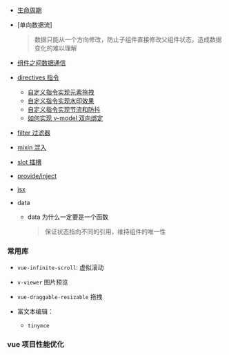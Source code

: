 - [生命周期](./lifeCycle.md)
- [单向数据流]
  > 数据只能从一个方向修改，防止子组件直接修改父组件状态，造成数据变化的难以理解
- [组件之间数据通信](./comminication/index.md)
- [directives 指令](./directives/index.md)

  - [自定义指令实现元素拖拽]()
  - [自定义指令实现水印效果]()
  - [自定义指令实现节流和防抖]()
  - [如何实现 v-model 双向绑定](./directives/model.html)

- [filter 过滤器](./filter/index.md)
- [mixin 混入](./mixin/index.md)
- [slot 插槽](./slot.md)
- [provide/inject](./provideInject.md)
- [jsx]()
- data
  - data 为什么一定要是一个函数
    > 保证状态指向不同的引用，维持组件的唯一性

### 常用库

- `vue-infinite-scroll`: 虚拟滚动
- `v-viewer` 图片预览
- `vue-draggable-resizable` 拖拽
- 富文本编辑：

  - `tinymce`

### vue 项目性能优化
